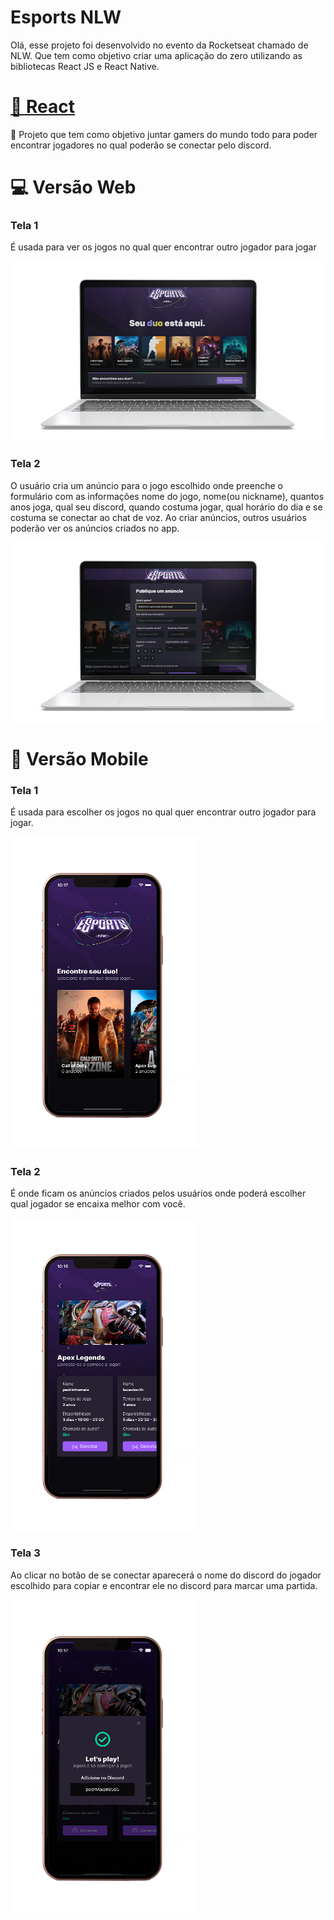<h1>Esports NLW</h1>
<p> Olá, esse projeto foi desenvolvido no evento da Rocketseat chamado de NLW. Que tem como objetivo criar uma aplicação do zero utilizando as bibliotecas React JS e React Native. </p>

<h1>
    <a href="https://pt-br.reactjs.org/">🔗 React</a>
</h1>
<p>🚀 Projeto que tem como objetivo juntar gamers do mundo todo para poder encontrar jogadores no qual poderão se conectar pelo discord.</p>

<h1> 💻 Versão Web</h1>
<h3> Tela 1 </h3>
<p>  É usada para ver os jogos no qual quer encontrar outro jogador para jogar  </p>
<img alt="tela1" title="#Tela1VersãoWeb" src="./img/WebTela1.png" />

<h3> Tela 2 </h3>
<p> O usuário cria um anúncio para o jogo escolhido onde preenche o formulário com as informações nome do jogo, nome(ou nickname), quantos anos joga, qual seu discord, quando costuma jogar, qual horário do dia e se costuma se conectar ao chat de voz. 
Ao criar anúncios, outros usuários poderão ver os anúncios criados no app. 
 </p>
<img alt="tela1" title="#Tela1VersãoWeb" src="./img/WebTela2.png" />

<h1> 📱 Versão Mobile</h1>
<h3> Tela 1 </h3>
<p>  É usada para escolher os jogos no qual quer encontrar outro jogador para jogar. </p>
<img alt="tela1" title="#Tela1VersãoWeb" src="./img/MobileTela1.png" />

<h3> Tela 2 </h3>
<p> É onde ficam os anúncios criados pelos usuários onde poderá escolher qual jogador se encaixa melhor com você. </p>
<img alt="tela1" title="#Tela1VersãoWeb" src="./img/MobileTela2.png" />

<h3> Tela 3 </h3>
<p>  Ao clicar no botão de se conectar aparecerá o nome do discord do jogador escolhido para copiar e encontrar ele no discord para marcar uma partida. </p>
<img alt="tela1" title="#Tela1VersãoWeb" src="./img/MobileTela3.png" />
